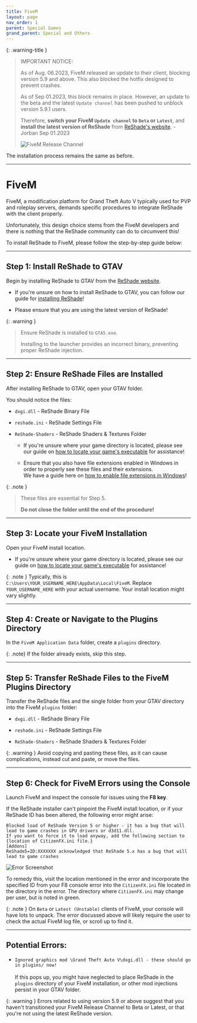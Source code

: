 ```yaml
---
title: FiveM
layout: page
nav_order: 1
parent: Special Games
grand_parent: Special and Others
---
```


{: .warning-title }
> IMPORTANT NOTICE:
> 
> As of Aug. 06.2023, FiveM released an update to their client, blocking version 5.9 and above. This also blocked the hotfix designed to prevent crashes.
>
> As of Sep 01.2023, this block remains in place. However, an update to the beta and the latest `Update channel` has been pushed to unblock version 5.9.1 users.
>
> Therefore, **switch your FiveM `Update channel` to `Beta` or `Latest`**, and **install the latest version of ReShade** from [ReShade's website](https://reshade.me). - Jorban Sep 01.2023
>
> ![FiveM Release Channel](../images/fivem/fivem_release_channel.png)

The installation process remains the same as before.

---

# FiveM

FiveM, a modification platform for Grand Theft Auto V typically used for PVP and roleplay servers, demands specific procedures to integrate ReShade with the client properly.

Unfortunately, this design choice stems from the FiveM developers and there is nothing that the ReShade community can do to circumvent this! 

To install ReShade to FiveM, please follow the step-by-step guide below:

---

## Step 1: Install ReShade to GTAV

Begin by installing ReShade to GTAV from the [ReShade website](https://reshade.me).

* If you're unsure on how to install ReShade to GTAV, you can follow our guide for [installing ReShade](https://guides.martysmods.com/docs/basic-reshade-guides/downloading-and-installing-reshade/)!

* Please ensure that you are using the latest version of ReShade!

{: .warning }
> Ensure ReShade is installed to `GTA5.exe`. 
> 
> Installing to the launcher provides an incorrect binary, preventing proper ReShade injection.

---

## Step 2: Ensure ReShade Files are Installed

After installing ReShade to GTAV, open your GTAV folder. 

You should notice the files:

* `dxgi.dll` - ReShade Binary File

* `reshade.ini` - ReShade Settings File

* `ReShade-Shaders` - ReShade Shaders & Textures Folder

    * If you're unsure where your game directory is located, please see our guide on [how to locate your game's executable](https://guides.martysmods.com/docs/special-and-others/finding-your-game-executable-and-directory/) for assistance!

    * Ensure that you also have file extensions enabled in Windows in order to properly see these files and their extensions.<br> We have a guide here on [how to enable file extensions in Windows](https://guides.martysmods.com/docs/special-and-others/enabling-windows-file-extensions/)!

{: .note }
> These files are essential for Step 5. 
>
> **Do not close the folder until the end of the procedure!**

---

## Step 3: Locate your FiveM Installation

Open your FiveM install location.
    
- If you're unsure where your game directory is located, please see our guide on [how to locate your game's executable](https://guides.martysmods.com/docs/special-and-others/finding-your-game-executable-and-directory/) for assistance!

{: .note }
Typically, this is `C:\Users\YOUR_USERNAME_HERE\AppData\Local\FiveM`. Replace `YOUR_USERNAME_HERE` with your actual username. Your install location might vary slightly.

---


## Step 4: Create or Navigate to the Plugins Directory

In the `FiveM Application Data` folder, create a `plugins` directory.

{: .note}
If the folder already exists, skip this step.

---

## Step 5: Transfer ReShade Files to the FiveM Plugins Directory

Transfer the ReShade files and the single folder from your GTAV directory into the FiveM `plugins` folder:

 * `dxgi.dll` - ReShade Binary File

 * `reshade.ini` - ReShade Settings File

 * `ReShade-Shaders` - ReShade Shaders & Textures Folder

{: .warning }
Avoid copying and pasting these files, as it can cause complications, instead cut and paste, or move the files.

---

## Step 6: Check for FiveM Errors using the Console

Launch FiveM and inspect the console for issues using the **F8 key**.



If the ReShade installer can't pinpoint the FiveM install location, or if your ReShade ID has been altered, the following error might arise:

`Blocked load of ReShade Version 5 or higher - it has a bug that will lead to game crashes in GPU drivers or d3d11.dll.`<br>
    `If you want to force it to load anyway, add the following section to {location of CitizenFX.ini file.}`<br>
    `[Addons]`<br>
    `ReShade5=ID:XXXXXXX acknowledged that ReShade 5.x has a bug that will lead to game crashes`

![Error Screenshot](../images/fivem/fivem_reshade5_bs.png)

To remedy this, visit the location mentioned in the error and incorporate the specified ID from your F8 console error into the `CitizenFX.ini` file located in the directory in the error. The directory where `CitizenFX.ini` may change per user, but is noted in green.

{: .note }
On `Beta` or `Latest (Unstable)` clients of FiveM, your console will have lots to unpack. The error discussed above will likely require the user to check the actual FiveM log file, or scroll up to find it.

---

## Potential Errors:

- `Ignored graphics mod \Grand Theft Auto V\dxgi.dll - these should go in plugins/ now!`<br><br>
    If this pops up, you might have neglected to place ReShade in the `plugins` directory of your FiveM installation, or other mod injections persist in your GTAV folder.

{: .warning }
Errors related to using version 5.9 or above suggest that you haven't transitioned your FiveM Release Channel to Beta or Latest, or that you're not using the latest ReShade version.

